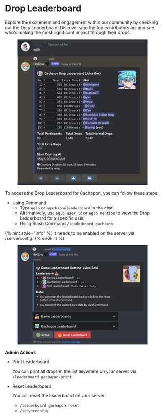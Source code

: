 # Drop Leaderboard

Explore the excitement and engagement within our community by checking out the Drop Leaderboard! Discover who the top contributors are and see who's making the most significant impact through their drops.

<figure><img src="../.gitbook/assets/image (5) (1).png" alt=""><figcaption></figcaption></figure>

To access the Drop Leaderboard for Gachapon, you can follow these steps:

* Using Command:
  * Type `eglb` or `egachaponleaderboard` in the chat.
  * Alternatively, use `eglb user_id` or `eglb mention` to view the Drop Leaderboard for a specific user.
  * Using Slash Command `/leaderboard gachapon`

{% hint style="info" %}
It needs to be enabled on the server via /serverconfig.
{% endhint %}

<figure><img src="../.gitbook/assets/image (8).png" alt=""><figcaption></figcaption></figure>

**Admin Actions**

*   Print Leaderboard

    You can print all drops in the list anywhere on your server via `/leaderboard gachapon-print`
*   Reset Leaderboard

    You can reset the leaderboard on your server

    * &#x20;`/leaderboard gachapon-reset`
    * `/serverconfig`
